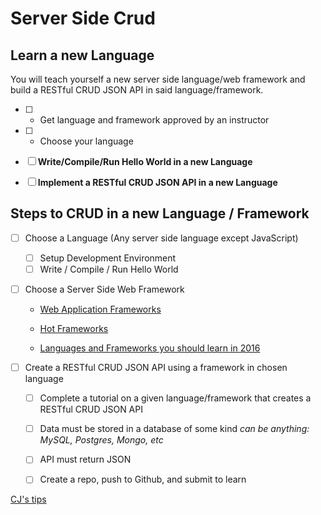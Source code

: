 # Server Side Crud
## Learn a new Language
You will teach yourself a new server side language/web framework and build a RESTful CRUD JSON API in said language/framework.
- [ ] * Get language and framework approved by an instructor

- [ ] * Choose your language

- [ ] **Write/Compile/Run Hello World in a new Language**

- [ ] **Implement a RESTful CRUD JSON API in a new Language**

## Steps to CRUD in a new Language / Framework
- [ ] Choose a Language (Any server side language except JavaScript)

  - [ ] Setup Development Environment
  - [ ] Write / Compile / Run Hello World

- [ ] Choose a Server Side Web Framework
  * [Web Application Frameworks](https://github.com/showcases/web-application-frameworks?s=stars)

  * [Hot Frameworks](http://hotframeworks.com/)

  * [Languages and Frameworks you should learn in 2016](https://tutorialzine.com/2015/12/the-languages-and-frameworks-you-should-learn-in-2016)

- [ ] Create a RESTful CRUD JSON API using a framework in chosen language

  - [ ] Complete a tutorial on a given language/framework that creates a RESTful CRUD JSON API

  - [ ] Data must be stored in a database of some kind
        *can be anything: MySQL, Postgres, Mongo, etc*

  - [ ] API must return JSON

  - [ ] Create a repo, push to Github, and submit to learn

[CJ's tips](https://gist.github.com/w3cj/de4982a126ea52b3df326660a240ad7e)
